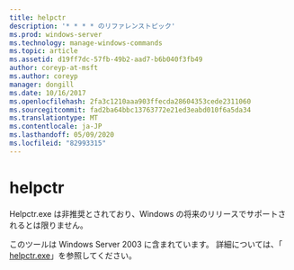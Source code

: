 ```yaml
---
title: helpctr
description: '* * * * のリファレンストピック'
ms.prod: windows-server
ms.technology: manage-windows-commands
ms.topic: article
ms.assetid: d19ff7dc-57fb-49b2-aad7-b6b040f3fb49
author: coreyp-at-msft
ms.author: coreyp
manager: dongill
ms.date: 10/16/2017
ms.openlocfilehash: 2fa3c1210aaa903ffecda28604353cede2311060
ms.sourcegitcommit: fad2ba64bbc13763772e21ed3eabd010f6a5da34
ms.translationtype: MT
ms.contentlocale: ja-JP
ms.lasthandoff: 05/09/2020
ms.locfileid: "82993315"
---
```

# <a name="helpctr"></a>helpctr



Helpctr.exe は非推奨とされており、Windows の将来のリリースでサポートされるとは限りません。

このツールは Windows Server 2003 に含まれています。 詳細については、「 [helpctr.exe](https://technet.microsoft.com/library/cc755821(v=ws.10).aspx)」を参照してください。